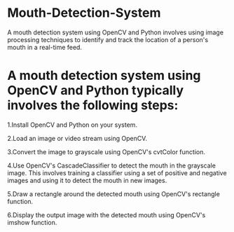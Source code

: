 # Mouth-Detection-System
A mouth detection system using OpenCV and Python involves using image processing techniques to identify and track the location of a person's mouth in a real-time feed.

# A mouth detection system using OpenCV and Python typically involves the following steps:

 1.Install OpenCV and Python on your system.
 
 2.Load an image or video stream using OpenCV.
 
 3.Convert the image to grayscale using OpenCV's cvtColor function.
 
 4.Use OpenCV's CascadeClassifier to detect the mouth in the grayscale image. This involves training a classifier using a set of positive and negative images and using      it to detect the mouth in new images.
 
 5.Draw a rectangle around the detected mouth using OpenCV's rectangle function.
 
 6.Display the output image with the detected mouth using OpenCV's imshow function.
